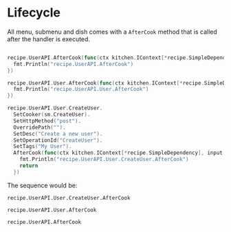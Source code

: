 # Lifecycle

All menu, submenu and dish comes with a `AfterCook` method that is called after the handler is executed.

```go

recipe.UserAPI.AfterCook(func(ctx kitchen.IContext[*recipe.SimpleDependency], input any, output any, err error) {
  fmt.Println("recipe.UserAPI.AfterCook")
})

recipe.UserAPI.User.AfterCook(func(ctx kitchen.IContext[*recipe.SimpleDependency], input any, output any, err error) {
  fmt.Println("recipe.UserAPI.User.AfterCook")
})

recipe.UserAPI.User.CreateUser.
  SetCooker(sm.CreateUser).
  SetHttpMethod("post").
  OverridePath("").
  SetDesc("Create a new user").
  SetOperationId("CreateUser").
  SetTags("My User").
  AfterCook(func(ctx kitchen.IContext[*recipe.SimpleDependency], input *model.CreateUserRequest, output *model.CreateUserResponse, err error) {
    fmt.Println("recipe.UserAPI.User.CreateUser.AfterCook")
    return
  })

```

The sequence would be:

`recipe.UserAPI.User.CreateUser.AfterCook`

`recipe.UserAPI.User.AfterCook`

`recipe.UserAPI.AfterCook`
